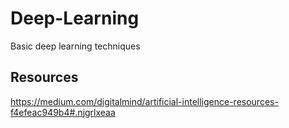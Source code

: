 # Deep-Learning
Basic deep learning techniques

Resources
--------------
https://medium.com/digitalmind/artificial-intelligence-resources-f4efeac949b4#.njgrlxeaa
